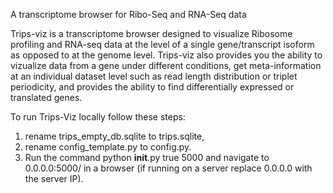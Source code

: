 A transcriptome browser for Ribo-Seq and RNA-Seq data

Trips-viz is a transcriptome browser designed to visualize Ribosome profiling and RNA-seq data at the level of a single gene/transcript isoform as opposed to at the genome level. Trips-viz also provides you the ability to vizualize data from a gene under different conditions, get meta-information at an individual dataset level such as read length distribution or triplet periodicity, and provides the ability to find differentially expressed or translated genes.

To run Trips-Viz locally follow these steps:
1. rename trips_empty_db.sqlite to trips.sqlite, 
2. rename config_template.py to config.py. 
3. Run the command python __init__.py true 5000 and navigate to 0.0.0.0:5000/ in a browser (if running on a server replace 0.0.0.0 with the server IP). 
